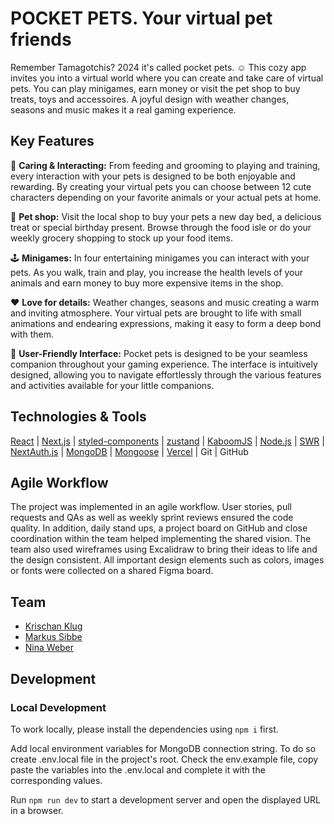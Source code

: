 # POCKET PETS. Your virtual pet friends

Remember Tamagotchis? 2024 it's called pocket pets. ☺️ This cozy app invites you into a virtual world where you can create and take care of virtual pets. You can play minigames, earn money or visit the pet shop to buy treats, toys and accessoires. A joyful design with weather changes, seasons and music makes it a real gaming experience.

## Key Features
  
🥦 **Caring & Interacting:** From feeding and grooming to playing and training, every interaction with your pets is designed to be both enjoyable and rewarding. By creating your virtual pets you can choose between 12 cute characters depending on your favorite animals or your actual pets at home. 

🐶 **Pet shop:** Visit the local shop to buy your pets a new day bed, a delicious treat or special birthday present. Browse through the food isle or do your weekly grocery shopping to stock up your food items. 

🕹️ **Minigames:** In four entertaining minigames you can interact with your pets. As you walk, train and play, you increase the health levels of your animals and earn money to buy more expensive items in the shop.

❤️ **Love for details:** Weather changes, seasons and music creating a warm and inviting atmosphere. Your virtual pets are brought to life with small animations and endearing expressions, making it easy to form a deep bond with them.

📱 **User-Friendly Interface:** Pocket pets is designed to be your seamless companion throughout your gaming experience. The interface is intuitively designed, allowing you to navigate effortlessly through the various features and activities available for your little companions.

## Technologies & Tools
[React](https://react.dev/) | [Next.js](https://nextjs.org/) | [styled-components](https://styled-components.com/) | [zustand](https://zustand-demo.pmnd.rs/) | [KaboomJS](https://kaboomjs.com/) | [Node.js](https://nodejs.org/en) | [SWR](https://swr.vercel.app/) | [NextAuth.js](https://next-auth.js.org/) | [MongoDB](https://www.mongodb.com/) | [Mongoose](https://mongoosejs.com/) | [Vercel](https://vercel.com/) | Git | GitHub 

## Agile Workflow
The project was implemented in an agile workflow. User stories, pull requests and QAs as well as weekly sprint reviews ensured the code quality. In addition, daily stand ups, a project board on GitHub and close coordination within the team helped implementing the shared vision. The team also used wireframes using Excalidraw to bring their ideas to life and the design consistent. All important design elements such as colors, images or fonts were collected on a shared Figma board.

## Team
- [Krischan Klug](https://github.com/Krischan-Klug)
- [Markus Sibbe](https://github.com/Miningmark)
- [Nina Weber](https://github.com/ninagw)

## Development

### Local Development

To work locally, please install the dependencies using `npm i` first.

Add local environment variables for MongoDB connection string. To do so create .env.local file in the project's root. Check the env.example file, copy paste the variables into the .env.local and complete it with the corresponding values.

Run `npm run dev` to start a development server and open the displayed URL in a browser.
